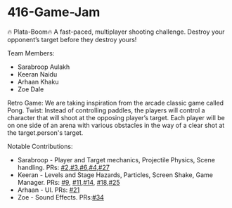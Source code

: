 # 416-Game-Jam

🔥 Plata-Boom🔥
A fast-paced, multiplayer shooting challenge. Destroy your opponent’s target before they destroy yours!

Team Members:
- Sarabroop Aulakh
- Keeran Naidu 
- Arhaan Khaku
- Zoe Dale

Retro Game: We are taking inspiration from the arcade classic game called Pong. 
Twist: Instead of controlling paddles, the players will control a character that will shoot at the opposing player’s target. Each player will be on one side of an arena with various obstacles in the way of a clear shot at the target.person's target.

Notable Contributions:
- Sarabroop - Player and Target mechanics, Projectile Physics, Scene handling. PRs: [#2](https://github.com/Battlebee12/416-Game-Jam/pull/2),[#3](https://github.com/Battlebee12/416-Game-Jam/pull/3),[#6](https://github.com/Battlebee12/416-Game-Jam/pull/6),[#4](https://github.com/Battlebee12/416-Game-Jam/pull/4),[#27](https://github.com/Battlebee12/416-Game-Jam/pull/27)
- Keeran - Levels and Stage Hazards, Particles, Screen Shake, Game Manager. PRs: [#9](https://github.com/Battlebee12/416-Game-Jam/pull/9), [#11](https://github.com/Battlebee12/416-Game-Jam/pull/11),[#14](https://github.com/Battlebee12/416-Game-Jam/pull/14), [#18](https://github.com/Battlebee12/416-Game-Jam/pull/18),[#25](https://github.com/Battlebee12/416-Game-Jam/pull/25)
- Arhaan - UI. PRs: [#21](https://github.com/Battlebee12/416-Game-Jam/pull/21)
- Zoe - Sound Effects. PRs:[#34](https://github.com/Battlebee12/416-Game-Jam/pull/34)
